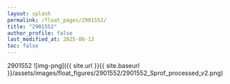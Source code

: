 ```yaml
---
layout: splash
permalink: /float_pages/2901552/
title: "2901552"
author_profile: false
last_modified_at: 2025-06-13
toc: false
---
```

 
2901552
![img-png]({{ site.url }}{{ site.baseurl }}/assets/images/float_figures/2901552/2901552_Sprof_processed_v2.png)